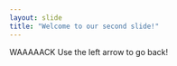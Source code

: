 ```yaml
---
layout: slide
title: "Welcome to our second slide!"
---
```

WAAAAACK
Use the left arrow to go back!
